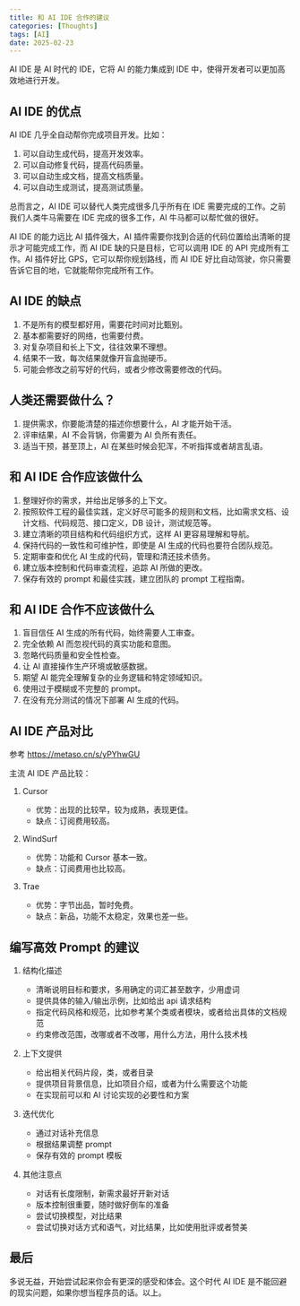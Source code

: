 ```yaml
---
title: 和 AI IDE 合作的建议
categories: [Thoughts]
tags: [AI]
date: 2025-02-23
---
```


AI IDE 是 AI 时代的 IDE，它将 AI 的能力集成到 IDE 中，使得开发者可以更加高效地进行开发。

## AI IDE 的优点

AI IDE 几乎全自动帮你完成项目开发。比如：

1. 可以自动生成代码，提高开发效率。
2. 可以自动修复代码，提高代码质量。
3. 可以自动生成文档，提高文档质量。
4. 可以自动生成测试，提高测试质量。

总而言之，AI IDE 可以替代人类完成很多几乎所有在 IDE 需要完成的工作。之前我们人类牛马需要在 IDE 完成的很多工作，AI 牛马都可以帮忙做的很好。

AI IDE 的能力远比 AI 插件强大，AI 插件需要你找到合适的代码位置给出清晰的提示才可能完成工作，而 AI IDE 缺的只是目标，它可以调用 IDE 的 API 完成所有工作。AI 插件好比 GPS，它可以帮你规划路线，而 AI IDE 好比自动驾驶，你只需要告诉它目的地，它就能帮你完成所有工作。

## AI IDE 的缺点

1. 不是所有的模型都好用，需要花时间对比甄别。
2. 基本都需要好的网络，也需要付费。
3. 对复杂项目和长上下文，往往效果不理想。
4. 结果不一致，每次结果就像开盲盒抛硬币。
5. 可能会修改之前写好的代码，或者少修改需要修改的代码。

## 人类还需要做什么？

1. 提供需求，你要能清楚的描述你想要什么，AI 才能开始干活。
2. 评审结果，AI 不会背锅，你需要为 AI 负所有责任。
3. 适当干预，甚至顶上，AI 在某些时候会犯浑，不听指挥或者胡言乱语。

## 和 AI IDE 合作应该做什么

1. 整理好你的需求，并给出足够多的上下文。
2. 按照软件工程的最佳实践，定义好尽可能多的规则和文档，比如需求文档、设计文档、代码规范、接口定义，DB 设计，测试规范等。
3. 建立清晰的项目结构和代码组织方式，这样 AI 更容易理解和导航。
4. 保持代码的一致性和可维护性，即使是 AI 生成的代码也要符合团队规范。
5. 定期审查和优化 AI 生成的代码，管理和清还技术债务。
6. 建立版本控制和代码审查流程，追踪 AI 所做的更改。
7. 保存有效的 prompt 和最佳实践，建立团队的 prompt 工程指南。

## 和 AI IDE 合作不应该做什么

1. 盲目信任 AI 生成的所有代码，始终需要人工审查。
2. 完全依赖 AI 而忽视代码的真实功能和意图。
3. 忽略代码质量和安全性检查。
4. 让 AI 直接操作生产环境或敏感数据。
5. 期望 AI 能完全理解复杂的业务逻辑和特定领域知识。
6. 使用过于模糊或不完整的 prompt。
7. 在没有充分测试的情况下部署 AI 生成的代码。

## AI IDE 产品对比

参考 https://metaso.cn/s/yPYhwGU

主流 AI IDE 产品比较：

1. Cursor

   - 优势：出现的比较早，较为成熟，表现更佳。
   - 缺点：订阅费用较高。

2. WindSurf

   - 优势：功能和 Cursor 基本一致。
   - 缺点：订阅费用也比较高。

3. Trae

   - 优势：字节出品，暂时免费。
   - 缺点：新品，功能不太稳定，效果也差一些。

## 编写高效 Prompt 的建议

1. 结构化描述

   - 清晰说明目标和要求，多用确定的词汇甚至数字，少用虚词
   - 提供具体的输入/输出示例，比如给出 api 请求结构
   - 指定代码风格和规范，比如参考某个类或者模块，或者给出具体的文档规范
   - 约束修改范围，改哪或者不改哪，用什么方法，用什么技术栈

2. 上下文提供

   - 给出相关代码片段，类，或者目录
   - 提供项目背景信息，比如项目介绍，或者为什么需要这个功能
   - 在实现前可以和 AI 讨论实现的必要性和方案

3. 迭代优化

   - 通过对话补充信息
   - 根据结果调整 prompt
   - 保存有效的 prompt 模板

4. 其他注意点
   - 对话有长度限制，新需求最好开新对话
   - 版本控制很重要，随时做好倒车的准备
   - 尝试切换模型，对比结果
   - 尝试切换对话方式和语气，对比结果，比如使用批评或者赞美

## 最后

多说无益，开始尝试起来你会有更深的感受和体会。这个时代 AI IDE 是不能回避的现实问题，如果你想当程序员的话。以上。
